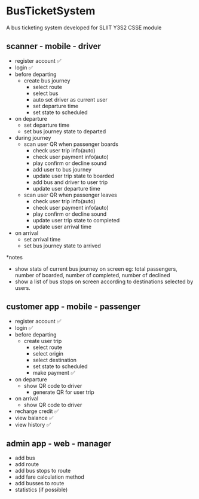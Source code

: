 # BusTicketSystem
A bus ticketing system developed for SLIIT Y3S2 CSSE module

## scanner - mobile - driver
- register account ✅
- login ✅
- before departing
    - create bus journey
        - select route
        - select bus
        - auto set driver as current user
        - set departure time
        - set state to scheduled
- on departure
    - set departure time
    - set bus journey state to departed
- during journey
    - scan user QR when passenger boards
        - check user trip info(auto) 
        - check user payment info(auto)
        - play confirm or decline sound
        - add user to bus journey
        - update user trip state to boarded
        - add bus and driver to user trip
        - update user departure time
    - scan user QR when passenger leaves
        - check user trip info(auto)
        - check user payment info(auto)
        - play confirm or decline sound
        - update user trip state to completed
        - update user arrival time
- on arrival
    - set arrival time
    - set bus journey state to arrived

*notes 
- show stats of current bus journey on screen
eg: total passengers, number of boarded, number of completed, number of declined
- show a list of bus stops on screen according to destinations selected by users.


## customer app - mobile - passenger
- register account ✅
- login ✅
- before departing
    - create user trip
        - select route
        - select origin
        - select destination
        - set state to scheduled
        - make payment ✅
- on departure
    - show QR code to driver
        - generate QR for user trip
- on arrival
    - show QR code to driver
- recharge credit ✅
- view balance ✅
- view history ✅


## admin app - web - manager
- add bus
- add route
- add bus stops to route
- add fare calculation method
- add busses to route
- statistics (if possible)
